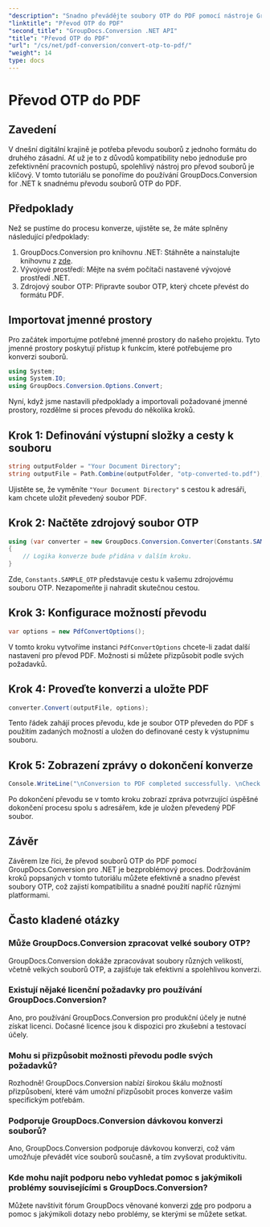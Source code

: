```yaml
---
"description": "Snadno převádějte soubory OTP do PDF pomocí nástroje GroupDocs.Conversion pro .NET. Zefektivněte si pracovní postup s tímto intuitivním nástrojem pro převod souborů."
"linktitle": "Převod OTP do PDF"
"second_title": "GroupDocs.Conversion .NET API"
"title": "Převod OTP do PDF"
"url": "/cs/net/pdf-conversion/convert-otp-to-pdf/"
"weight": 14
type: docs
---
```

# Převod OTP do PDF

## Zavedení
V dnešní digitální krajině je potřeba převodu souborů z jednoho formátu do druhého zásadní. Ať už je to z důvodů kompatibility nebo jednoduše pro zefektivnění pracovních postupů, spolehlivý nástroj pro převod souborů je klíčový. V tomto tutoriálu se ponoříme do používání GroupDocs.Conversion for .NET k snadnému převodu souborů OTP do PDF.
## Předpoklady
Než se pustíme do procesu konverze, ujistěte se, že máte splněny následující předpoklady:
1. GroupDocs.Conversion pro knihovnu .NET: Stáhněte a nainstalujte knihovnu z [zde](https://releases.groupdocs.com/conversion/net/).
2. Vývojové prostředí: Mějte na svém počítači nastavené vývojové prostředí .NET.
3. Zdrojový soubor OTP: Připravte soubor OTP, který chcete převést do formátu PDF.

## Importovat jmenné prostory
Pro začátek importujme potřebné jmenné prostory do našeho projektu. Tyto jmenné prostory poskytují přístup k funkcím, které potřebujeme pro konverzi souborů.

```csharp
using System;
using System.IO;
using GroupDocs.Conversion.Options.Convert;
```

Nyní, když jsme nastavili předpoklady a importovali požadované jmenné prostory, rozdělme si proces převodu do několika kroků.
## Krok 1: Definování výstupní složky a cesty k souboru
```csharp
string outputFolder = "Your Document Directory";
string outputFile = Path.Combine(outputFolder, "otp-converted-to.pdf");
```
Ujistěte se, že vyměníte `"Your Document Directory"` s cestou k adresáři, kam chcete uložit převedený soubor PDF.
## Krok 2: Načtěte zdrojový soubor OTP
```csharp
using (var converter = new GroupDocs.Conversion.Converter(Constants.SAMPLE_OTP))
{
    // Logika konverze bude přidána v dalším kroku.
}
```
Zde, `Constants.SAMPLE_OTP` představuje cestu k vašemu zdrojovému souboru OTP. Nezapomeňte ji nahradit skutečnou cestou.
## Krok 3: Konfigurace možností převodu
```csharp
var options = new PdfConvertOptions();
```
V tomto kroku vytvoříme instanci `PdfConvertOptions` chcete-li zadat další nastavení pro převod PDF. Možnosti si můžete přizpůsobit podle svých požadavků.
## Krok 4: Proveďte konverzi a uložte PDF
```csharp
converter.Convert(outputFile, options);
```
Tento řádek zahájí proces převodu, kde je soubor OTP převeden do PDF s použitím zadaných možností a uložen do definované cesty k výstupnímu souboru.
## Krok 5: Zobrazení zprávy o dokončení konverze
```csharp
Console.WriteLine("\nConversion to PDF completed successfully. \nCheck output in {0}", outputFolder);
```
Po dokončení převodu se v tomto kroku zobrazí zpráva potvrzující úspěšné dokončení procesu spolu s adresářem, kde je uložen převedený PDF soubor.

## Závěr
Závěrem lze říci, že převod souborů OTP do PDF pomocí GroupDocs.Conversion pro .NET je bezproblémový proces. Dodržováním kroků popsaných v tomto tutoriálu můžete efektivně a snadno převést soubory OTP, což zajistí kompatibilitu a snadné použití napříč různými platformami.
## Často kladené otázky
### Může GroupDocs.Conversion zpracovat velké soubory OTP?
GroupDocs.Conversion dokáže zpracovávat soubory různých velikostí, včetně velkých souborů OTP, a zajišťuje tak efektivní a spolehlivou konverzi.
### Existují nějaké licenční požadavky pro používání GroupDocs.Conversion?
Ano, pro používání GroupDocs.Conversion pro produkční účely je nutné získat licenci. Dočasné licence jsou k dispozici pro zkušební a testovací účely.
### Mohu si přizpůsobit možnosti převodu podle svých požadavků?
Rozhodně! GroupDocs.Conversion nabízí širokou škálu možností přizpůsobení, které vám umožní přizpůsobit proces konverze vašim specifickým potřebám.
### Podporuje GroupDocs.Conversion dávkovou konverzi souborů?
Ano, GroupDocs.Conversion podporuje dávkovou konverzi, což vám umožňuje převádět více souborů současně, a tím zvyšovat produktivitu.
### Kde mohu najít podporu nebo vyhledat pomoc s jakýmikoli problémy souvisejícími s GroupDocs.Conversion?
Můžete navštívit fórum GroupDocs věnované konverzi [zde](https://forum.groupdocs.com/c/conversion/11) pro podporu a pomoc s jakýmikoli dotazy nebo problémy, se kterými se můžete setkat.
